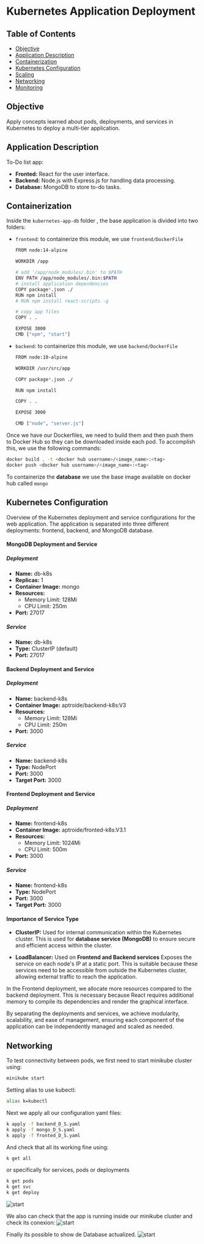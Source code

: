 # Kubernetes Application Deployment

## Table of Contents

- [Objective](#objective)
- [Application Description](#application-description)
- [Containerization](#containerization)
- [Kubernetes Configuration](#kubernetes-configuration)
- [Scaling](#scaling)
- [Networking](#networking)
- [Monitoring](#monitoring)

## Objective

Apply concepts learned about pods, deployments, and services in Kubernetes to deploy a multi-tier application. 


## Application Description

To-Do list app:
 - **Fronted:** React for the user interface.
 - **Backend:** Node.js with Express.js for handling data processing. 
 - **Database:** MongoDB to store to-do tasks.

## Containerization

Inside the `kubernetes-app-db` folder , the base application is divided into two folders:    

 - `frontend`: to containerize this module, we use `frontend/DockerFile`
    ```bash
    FROM node:14-alpine

    WORKDIR /app

    # add '/app/node_modules/.bin' to $PATH
    ENV PATH /app/node_modules/.bin:$PATH
    # install application dependencies
    COPY package*.json ./
    RUN npm install
    # RUN npm install react-scripts -g

    # copy app files
    COPY . .

    EXPOSE 3000
    CMD ["npm", "start"]
    ```

 - `backend`: to containerize this module, we use `backend/DockerFile`
    ```bash
    FROM node:10-alpine

    WORKDIR /usr/src/app

    COPY package*.json ./

    RUN npm install

    COPY . .

    EXPOSE 3000

    CMD ["node", "server.js"]
    ```
Once we have our Dockerfiles, we need to build them and then push them to Docker Hub so they can be downloaded inside each pod. To accomplish this, we use the following commands:
```bash
docker build . -t <docker hub username>/<image_name>:<tag>
docker push <docker hub username>/<image_name>:<tag>
```

To containerize the **database** we use the base image available on docker hub called `mongo`


## Kubernetes Configuration

Overview of the Kubernetes deployment and service configurations for the web application. The application is separated into three different deployments: frontend, backend, and MongoDB database.

#### MongoDB Deployment and Service

##### Deployment
- **Name:** db-k8s
- **Replicas:** 1
- **Container Image:** mongo
- **Resources:** 
  - Memory Limit: 128Mi
  - CPU Limit: 250m
- **Port:** 27017

##### Service
- **Name:** db-k8s
- **Type:** ClusterIP (default)
- **Port:** 27017

#### Backend Deployment and Service

##### Deployment
- **Name:** backend-k8s
- **Container Image:** aptroide/backend-k8s:V3
- **Resources:** 
  - Memory Limit: 128Mi
  - CPU Limit: 250m
- **Port:** 3000

##### Service
- **Name:** backend-k8s
- **Type:** NodePort
- **Port:** 3000
- **Target Port:** 3000

#### Frontend Deployment and Service

##### Deployment
- **Name:** frontend-k8s
- **Container Image:** aptroide/fronted-k8s:V3.1
- **Resources:** 
  - Memory Limit: 1024Mi
  - CPU Limit: 500m
- **Port:** 3000

##### Service
- **Name:** frontend-k8s
- **Type:** NodePort
- **Port:** 3000
- **Target Port:** 3000

#### Importance of Service Type

- **ClusterIP:** Used for internal communication within the Kubernetes cluster. This is used for **database service (MongoDB)** to ensure secure and efficient access within the cluster.

- **LoadBalancer:** Used on **Frontend and Backend services** Exposes the service on each node's IP at a static port. This is suitable because these services need to be accessible from outside the Kubernetes cluster, allowing external traffic to reach the application.

In the Frontend deployment, we allocate more resources compared to the backend deployment. This is necessary because React requires additional memory to compile its dependencies and render the graphical interface.

By separating the deployments and services, we achieve modularity, scalability, and ease of management, ensuring each component of the application can be independently managed and scaled as needed.

## Networking

To test connectivity between pods, we first need to start minikube cluster using:
```bash
minikube start
```

Setting alias to use kubectl:
```bash
alias k=kubectl
```

Next we apply all our configuration yaml files:
```bash
k apply -f backend_D_S.yaml
k apply -f mongo_D_S.yaml
k apply -f fronted_D_S.yaml
```
And check that all its working fine using:
```bash
k get all
```
or specifically for services, pods or deployments
```bash
k get pods
k get svc
k get deploy
```
![start](/img/kubegetall.png)

We also can check that the app is running inside our minikube cluster and check its conexion:
![start](/img/conexion.png)

Finally its possible to show de Database actualized.
![start](/img/db.png)

